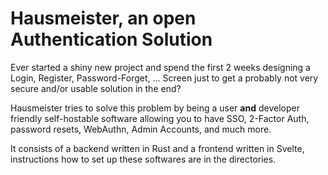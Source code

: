 # Hausmeister, an open Authentication Solution

Ever started a shiny new project and spend the first 2 weeks designing a Login, Register, Password-Forget, ... Screen just to get a probably not very secure and/or usable solution in the end?

Hausmeister tries to solve this problem by being a user __and__ developer friendly self-hostable software allowing you to have SSO, 2-Factor Auth, password resets, WebAuthn, Admin Accounts, and much more.

It consists of a backend written in Rust and a frontend written in Svelte, instructions how to set up these softwares are in the directories.
